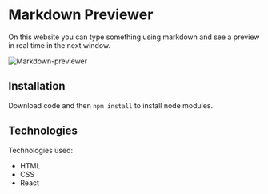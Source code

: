# Markdown Previewer

On this website you can type something using markdown and see a preview in real time in the next window.

![Markdown-previewer](https://user-images.githubusercontent.com/18337656/171490147-e0a3efef-a74b-497f-bd40-7c52deb4a471.png)

## Installation

Download code and then `npm install` to install node modules.

## Technologies

Technologies used:

- HTML
- CSS
- React
